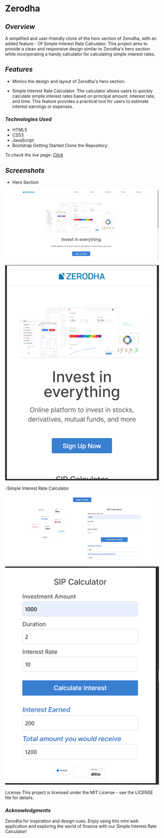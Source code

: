 # **Zerodha**
## *Overview*
 A simplified and user-friendly clone of the hero section of Zerodha, with an added feature - Of Simple Interest Rate Calculator. This project aims to provide a clean and responsive design similar to Zerodha's hero section while incorporating a handy calculator for calculating simple interest rates.

## *Features*
- Mimics the design and layout of Zerodha's hero section.

- Simple Interest Rate Calculator: The calculator allows users to quickly calculate simple interest rates based on principal amount, interest rate, and time. This feature provides a practical tool for users to estimate interest earnings or expenses.

### *Technologies Used*
- HTML5
- CSS3
- JavaScript
- Bootstrap
Getting Started
Clone the Repository:

*To check the live page: [Click]()*

## *Screenshots*
- Hero Section

![Imge Link](./screenshots/herosection.png) 

![Imge Link](./screenshots/herosectionMob.png)

-Simple Interest Rate Calculator

![Imge Link](./screenshots/Sip.png)
![Imge Link](./screenshots/mobSip.png)


License
This project is licensed under the MIT License - see the LICENSE file for details.

### *Acknowledgments*

Zerodha for inspiration and design cues.
Enjoy using this mini web application and exploring the world of finance with our Simple Interest Rate Calculator!